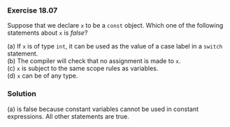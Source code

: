 ### Exercise 18.07

Suppose that we declare `x` to be a `const` object. Which one of the following
statements about `x` is *false*?

(a) If `x` is of type `int`, it can be used as the value of a case label in a
`switch` statement.  
(b) The compiler will check that no assignment is made to `x`.  
(c) `x` is subject to the same scope rules as variables.  
(d) `x` can be of any type.

### Solution

(a) is false because constant variables cannot be used in constant expressions.
All other statements are true.
